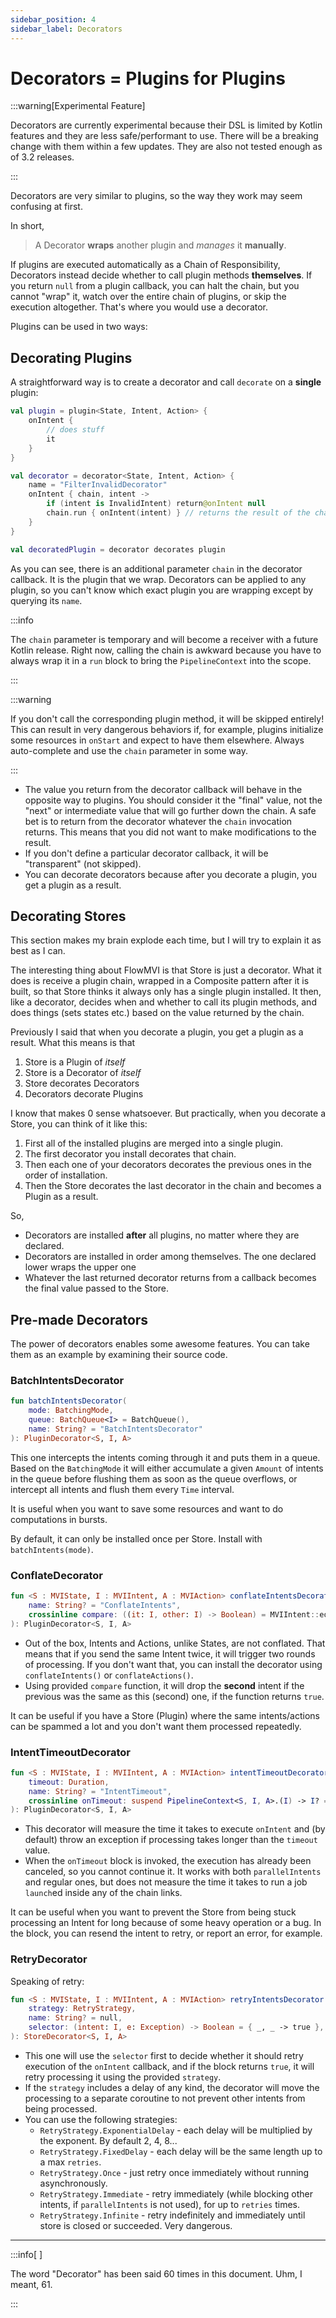 ```yaml
---
sidebar_position: 4
sidebar_label: Decorators
---
```


# Decorators = Plugins for Plugins

:::warning[Experimental Feature]

Decorators are currently experimental because their DSL is limited by Kotlin features and they
are less safe/performant to use. There will be a breaking change with them within a few updates.
They are also not tested enough as of 3.2 releases.

:::

Decorators are very similar to plugins, so the way they work may seem confusing at first.

In short,

> A Decorator **wraps** another plugin and _manages_ it **manually**.

If plugins are executed automatically as a Chain of Responsibility, Decorators instead decide whether to call
plugin methods **themselves**. If you return `null` from a plugin callback, you can halt the chain, but you cannot
"wrap" it, watch over the entire chain of plugins, or skip the execution altogether. That's where you would use a
decorator.

Plugins can be used in two ways:

## Decorating Plugins

A straightforward way is to create a decorator and call `decorate` on a **single** plugin:

```kotlin
val plugin = plugin<State, Intent, Action> {
    onIntent {
        // does stuff
        it
    }
}

val decorator = decorator<State, Intent, Action> {
    name = "FilterInvalidDecorator"
    onIntent { chain, intent ->
        if (intent is InvalidIntent) return@onIntent null
        chain.run { onIntent(intent) } // returns the result of the chain
    }
}

val decoratedPlugin = decorator decorates plugin
```

As you can see, there is an additional parameter `chain` in the decorator callback. It is the plugin that we
wrap. Decorators can be applied to any plugin, so you can't know which exact plugin you are wrapping except by querying
its `name`.

:::info

The `chain` parameter is temporary and will become a receiver with a future Kotlin release. Right now,
calling the chain is awkward because you have to always wrap it in a `run` block to bring the `PipelineContext` into
the scope.

:::

:::warning

If you don't call the corresponding plugin method, it will be skipped entirely! This can result in very dangerous
behaviors if, for example, plugins initialize some resources in `onStart` and expect to have them elsewhere.
Always auto-complete and use the `chain` parameter in some way.

:::

* The value you return from the decorator callback will behave in the opposite way to plugins. You should consider it
  the "final" value, not the "next" or intermediate value that will go further down the chain.
  A safe bet is to return from the decorator whatever the `chain` invocation returns. This means that you did
  not want to make modifications to the result.
* If you don't define a particular decorator callback, it will be "transparent" (not skipped).
* You can decorate decorators because after you decorate a plugin, you get a plugin as a result.

## Decorating Stores

This section makes my brain explode each time, but I will try to explain it as best as I can.

The interesting thing about FlowMVI is that Store is just a decorator.
What it does is receive a plugin chain, wrapped in a Composite pattern after it is built, so that Store thinks it
always only has a single plugin installed. It then, like a decorator, decides when and whether to call its plugin
methods, and does things (sets states etc.) based on the value returned by the chain.

Previously I said that when you decorate a plugin, you get a plugin as a result. What this means is that

1. Store is a Plugin of _itself_
2. Store is a Decorator of _itself_
3. Store decorates Decorators
4. Decorators decorate Plugins

I know that makes 0 sense whatsoever. But practically, when you decorate a Store, you can think of it like this:

1. First all of the installed plugins are merged into a single plugin.
2. The first decorator you install decorates that chain.
3. Then each one of your decorators decorates the previous ones in the order of installation.
4. Then the Store decorates the last decorator in the chain and becomes a Plugin as a result.

So,

* Decorators are installed **after** all plugins, no matter where they are declared.
* Decorators are installed in order among themselves. The one declared lower wraps the upper one
* Whatever the last returned decorator returns from a callback becomes the final value passed to the Store.

## Pre-made Decorators

The power of decorators enables some awesome features. You can take them as an example by examining their source code.

### BatchIntentsDecorator

```kotlin
fun batchIntentsDecorator(
    mode: BatchingMode,
    queue: BatchQueue<I> = BatchQueue(),
    name: String? = "BatchIntentsDecorator"
): PluginDecorator<S, I, A>
```

This one intercepts the intents coming through it and puts them in a queue. Based on the `BatchingMode` it will either
accumulate a given `Amount` of intents in the queue before flushing them as soon as the queue overflows, or
intercept all intents and flush them every `Time` interval.

It is useful when you want to save some resources and want to do computations in bursts.

By default, it can only be installed once per Store.
Install with `batchIntents(mode)`.

### ConflateDecorator

```kotlin
fun <S : MVIState, I : MVIIntent, A : MVIAction> conflateIntentsDecorator(
    name: String? = "ConflateIntents",
    crossinline compare: ((it: I, other: I) -> Boolean) = MVIIntent::equals,
): PluginDecorator<S, I, A>
```

* Out of the box, Intents and Actions, unlike States, are not conflated. That means that if you send the same Intent
  twice, it will trigger two rounds of processing. If you don't want that, you can install the decorator using
  `conflateIntents()` or `conflateActions()`.
* Using provided `compare` function, it will drop the **second** intent if the previous was the same as this (second)
  one,
  if the function returns `true`.

It can be useful if you have a Store (Plugin) where the same intents/actions can be spammed a lot and you don't
want them processed repeatedly.

### IntentTimeoutDecorator

```kotlin
fun <S : MVIState, I : MVIIntent, A : MVIAction> intentTimeoutDecorator(
    timeout: Duration,
    name: String? = "IntentTimeout",
    crossinline onTimeout: suspend PipelineContext<S, I, A>.(I) -> I? = { throw StoreTimeoutException(timeout) },
): PluginDecorator<S, I, A>
```

* This decorator will measure the time it takes to execute `onIntent` and (by default) throw an exception if processing
  takes longer than the `timeout` value.
* When the `onTimeout` block is invoked, the execution has already been canceled, so you cannot continue it.
  It works with both `parallelIntents` and regular ones, but does not measure the time it takes to run a job `launch`ed
  inside any of the chain links.

It can be useful when you want to prevent the Store from being stuck processing an Intent for long because of some heavy
operation or a bug. In the block, you can resend the intent to retry, or report an error, for example.

### RetryDecorator

Speaking of retry:

```kotlin
fun <S : MVIState, I : MVIIntent, A : MVIAction> retryIntentsDecorator(
    strategy: RetryStrategy,
    name: String? = null,
    selector: (intent: I, e: Exception) -> Boolean = { _, _ -> true },
): StoreDecorator<S, I, A>
```

* This one will use the `selector` first to decide whether it should retry execution of the `onIntent` callback, and if
  the block returns `true`, it will retry processing it using the provided `strategy`.
* If the `strategy` includes a delay of any kind, the decorator will move the processing to a separate coroutine to not
  prevent other intents from being processed.
* You can use the following strategies:
    * `RetryStrategy.ExponentialDelay` - each delay will be multiplied by the exponent. By default 2, 4, 8...
    * `RetryStrategy.FixedDelay` - each delay will be the same length up to a max `retries`.
    * `RetryStrategy.Once` - just retry once immediately without running asynchronously.
    * `RetryStrategy.Immediate` - retry immediately (while blocking other intents, if `parallelIntents` is not used),
      for up to `retries` times.
    * `RetryStrategy.Infinite` - retry indefinitely and immediately until store is closed or succeeded. Very dangerous.

----

:::info[ ]

The word "Decorator" has been said 60 times in this document. Uhm, I meant, 61.

:::
